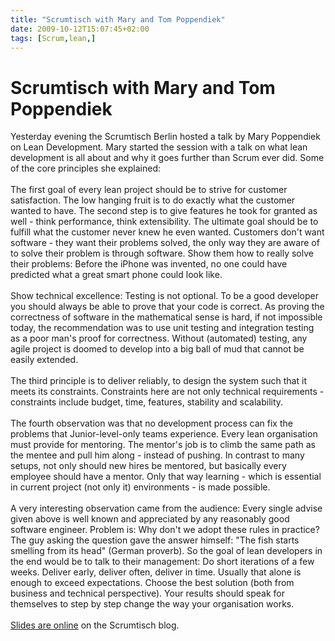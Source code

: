 ```yaml
---
title: "Scrumtisch with Mary and Tom Poppendiek"
date: 2009-10-12T15:07:45+02:00
tags: [Scrum,lean,]
---
```


# Scrumtisch with Mary and Tom Poppendiek


Yesterday evening the Scrumtisch Berlin hosted a talk by Mary Poppendiek on Lean Development. Mary started the session 
with a talk on what lean development is all about and why it goes further than Scrum ever did. Some of the core 
principles she explained:<br><br>The first goal of every lean project should be to strive for customer satisfaction. 
The low hanging fruit is to do exactly what the customer wanted to have. The second step is to give features he took 
for granted as well - think performance, think extensibility. The ultimate goal should be to fulfill what the customer 
never knew he even wanted. Customers don't want software - they want their problems solved, the only way they are aware 
of to solve their problem is through software. Show them how to really solve their problems: Before the iPhone was 
invented, no one could have predicted what a great smart phone could look like.<br><br>Show technical excellence: 
Testing is not optional. To be a good developer you should always be able to prove that your code is correct. As 
proving the correctness of software in the mathematical sense is hard, if not impossible today, the recommendation was 
to use unit testing and integration testing as a poor man's proof for correctness. Without (automated) testing, any 
agile project is doomed to develop into a big ball of mud that cannot be easily extended.<br><br>The third principle is 
to deliver reliably, to design the system such that it meets its constraints. Constraints here are not only technical 
requirements - constraints include budget, time, features, stability and scalability.<br><br>The fourth observation was 
that no development process can fix the problems that Junior-level-only teams experience. Every lean organisation must 
provide for mentoring. The mentor's job is to climb the same path as the mentee and pull him along - instead of 
pushing. In contrast to many setups, not only should new hires be mentored, but basically every employee should have a 
mentor. Only that way learning - which is essential in current project (not only it) environments - is made 
possible.<br><br>A very interesting observation came from the audience: Every single advise given above is well known 
and appreciated by any reasonably good software engineer. Problem is: Why don't we adopt these rules in practice? The 
guy asking the question gave the answer himself: "The fish starts smelling from its head" (German proverb). So the goal 
of lean developers in the end would be to talk to their management: Do short iterations of a few weeks. Deliver early, 
deliver often, deliver in time. Usually that alone is enough to exceed expectations. Choose the best solution (both 
from business and technical perspective). Your results should speak for themselves to step by step change the way your 
organisation works.<br><br><a 
href="http://www.agile42.com/cms/blog/2009/10/12/mary-poppendieck-scrumtisch-berlin/">Slides are online</a> on the 
Scrumtisch blog.
